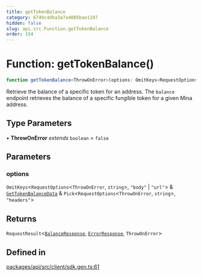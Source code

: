 ```yaml
---
title: getTokenBalance
category: 6749c4dba3a7a4005bae1197
hidden: false
slug: api.src.Function.getTokenBalance
order: 154
---
```


# Function: getTokenBalance()

```ts
function getTokenBalance<ThrowOnError>(options: OmitKeys<RequestOptions<ThrowOnError, string>, "body" | "url"> & GetTokenBalanceData & Pick<RequestOptions<ThrowOnError, string>, "headers">): RequestResult<BalanceResponse, ErrorResponse, ThrowOnError>
```

Retrieve the balance of a specific token for an address.
The `balance` endpoint retrieves the balance of a specific fungible token for a given Mina address.

## Type Parameters

• **ThrowOnError** *extends* `boolean` = `false`

## Parameters

### options

`OmitKeys`\<`RequestOptions`\<`ThrowOnError`, `string`\>, `"body"` \| `"url"`\> & [`GetTokenBalanceData`](apisrctypealiasgettokenbalancedata) & `Pick`\<`RequestOptions`\<`ThrowOnError`, `string`\>, `"headers"`\>

## Returns

`RequestResult`\<[`BalanceResponse`](apisrctypealiasbalanceresponse), [`ErrorResponse`](apisrctypealiaserrorresponse), `ThrowOnError`\>

## Defined in

[packages/api/src/client/sdk.gen.ts:61](https://github.com/zkcloudworker/minatokens-lib/blob/main/packages/api/src/client/sdk.gen.ts#L61)
